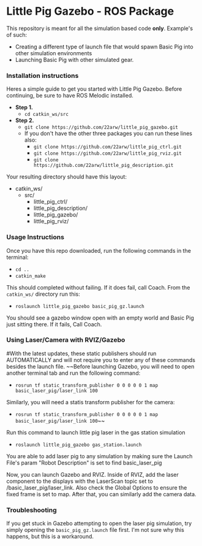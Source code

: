 # Little Pig Gazebo - ROS Package

This repository is meant for all the simulation based code **only**. Example's of such:
- Creating a different type of launch file that would spawn Basic Pig into other simulation environments
- Launching Basic Pig with other simulated gear.

### Installation instructions

Heres a simple guide to get you started with Little Pig Gazebo. Before continuing, be sure to have ROS Melodic installed.

- **Step 1.**
  - ```cd catkin_ws/src```
- **Step 2.**
  - ```git clone https://github.com/22arw/little_pig_gazebo.git```
  - If you don't have the other three packages you can run these lines also:
    - ```git clone https://github.com/22arw/little_pig_ctrl.git```
    - ```git clone https://github.com/22arw/little_pig_rviz.git```
    - ```git clone https://github.com/22arw/little_pig_description.git```

Your resulting directory should have this layout:

- catkin_ws/
  - src/
    - little_pig_ctrl/
    - little_pig_description/
    - little_pig_gazebo/
    - little_pig_rviz/

### Usage Instructions

Once you have this repo downloaded, run the following commands in the terminal:

- ```cd ..```
- ```catkin_make```

This should completed without failing. If it does fail, call Coach. From the ```catkin_ws/``` directory run this:

- ```roslaunch little_pig_gazebo basic_pig_gz.launch```

You should see a gazebo window open with an empty world and Basic Pig just sitting there. If it fails, Call Coach.

### Using Laser/Camera with RVIZ/Gazebo
#With the latest updates, these static publishers should run AUTOMATICALLY and will not require you to enter any of these commands besides the launch file.
~~Before launching Gazebo, you will need to open another terminal tab and run the following command:

- ```rosrun tf static_transform_publisher 0 0 0 0 0 1 map basic_laser_pig/laser_link 100```

Similarly, you will need a statis transform publisher for the camera:

- ```rosrun tf static_transform_publisher 0 0 0 0 0 1 map basic_laser_pig/laser_link 100```~~

Run this command to launch little pig laser in the gas station simulation

- ```roslaunch little_pig_gazebo gas_station.launch```

You are able to add laser pig to any simulation by making sure the Launch File's param "Robot Description" is set to find basic_laser_pig 

Now, you can launch Gazebo and RVIZ. Inside of RVIZ, add the laser component to the displays with the LaserScan topic set to /basic_laser_pig/laser_link. Also check the Global Options to ensure the fixed frame is set to map. After that, you can similarly add the camera data.

### Troubleshooting

If you get stuck in Gazebo attempting to open the laser pig simulation, try simply opening the ```basic_pig_gz.launch``` file first. I'm not sure why this happens, but this is a workaround.